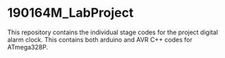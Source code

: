 # 190164M_LabProject

This repository contains the individual stage codes for the project digital alarm clock. This contains both arduino and AVR C++ codes for ATmega328P. 
